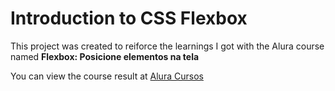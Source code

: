 # Introduction to CSS Flexbox

This project was created to reiforce the learnings I got with the Alura course named **Flexbox: Posicione elementos na tela**

You can view the course result at [Alura Cursos](https://theawesomestorm.github.io/CSS-flexbox-introduction/)
